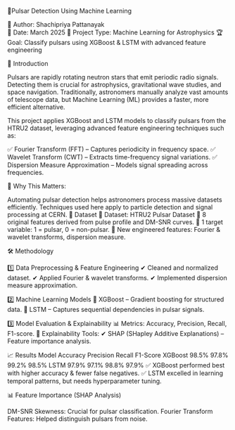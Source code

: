 🔭Pulsar Detection Using Machine Learning

🚀 Author: Shachipriya Pattanayak                                                                                                                                                                                
📅 Date: March 2025
📂 Project Type: Machine Learning for Astrophysics
🏆 Goal: Classify pulsars using XGBoost & LSTM with advanced feature engineering

🌌 Introduction

Pulsars are rapidly rotating neutron stars that emit periodic radio signals. Detecting them is crucial for astrophysics, gravitational wave studies, and space navigation. Traditionally, astronomers manually analyze vast amounts of telescope data, but Machine Learning (ML) provides a faster, more efficient alternative.

This project applies XGBoost and LSTM models to classify pulsars from the HTRU2 dataset, leveraging advanced feature engineering techniques such as:

✅ Fourier Transform (FFT) – Captures periodicity in frequency space.
✅ Wavelet Transform (CWT) – Extracts time-frequency signal variations.
✅ Dispersion Measure Approximation – Models signal spreading across frequencies.

🔬 Why This Matters:

Automating pulsar detection helps astronomers process massive datasets efficiently.
Techniques used here apply to particle detection and signal processing at CERN.
📂 Dataset
🔗 Dataset: HTRU2 Pulsar Dataset
🔹 8 original features derived from pulse profile and DM-SNR curves.
🔹 1 target variable: 1 = pulsar, 0 = non-pulsar.
🔹 New engineered features: Fourier & wavelet transforms, dispersion measure.

🛠️ Methodology

1️⃣ Data Preprocessing & Feature Engineering
✔ Cleaned and normalized dataset.
✔ Applied Fourier & wavelet transforms.
✔ Implemented dispersion measure approximation.

2️⃣ Machine Learning Models
🔹 XGBoost – Gradient boosting for structured data.
🔹 LSTM – Captures sequential dependencies in pulsar signals.

3️⃣ Model Evaluation & Explainability
📊 Metrics: Accuracy, Precision, Recall, F1-score.
📌 Explainability Tools:
✔ SHAP (SHapley Additive Explanations) – Feature importance analysis.

📈 Results
Model	Accuracy	Precision	Recall	F1-Score
XGBoost	98.5%	97.8%	99.2%	98.5%
LSTM	97.9%	97.1%	98.8%	97.9%
✅ XGBoost performed best with higher accuracy & fewer false negatives.
✅ LSTM excelled in learning temporal patterns, but needs hyperparameter tuning.

📊 Feature Importance (SHAP Analysis)

DM-SNR Skewness: Crucial for pulsar classification.
Fourier Transform Features: Helped distinguish pulsars from noise.
